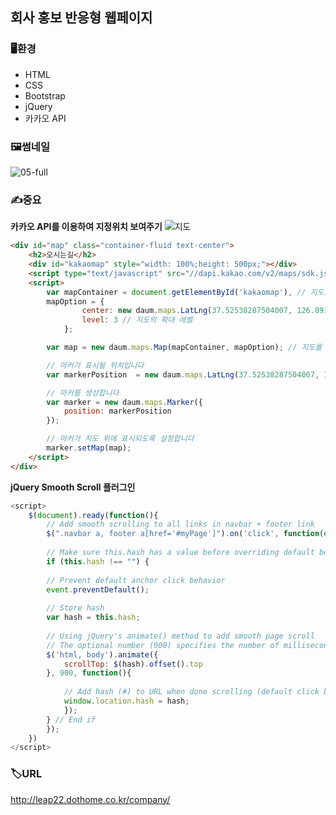 ## 회사 홍보 반응형 웹페이지

### 🖥환경
- HTML
- CSS
- Bootstrap
- jQuery
- 카카오 API

### 🖼썸네일
![05-full](https://user-images.githubusercontent.com/83056872/128047862-d9064f89-883b-41f7-b13a-796c7927b5d7.jpg)

### ✍중요

**카카오 API를 이용하여 지정위치 보여주기**
![지도](https://user-images.githubusercontent.com/83056872/128048296-d2da4f28-9074-499c-a9ac-9eb14e221bc0.JPG)
```html
<div id="map" class="container-fluid text-center">
    <h2>오시는길</h2>
    <div id="kakaomap" style="width: 100%;height: 500px;"></div>
    <script type="text/javascript" src="//dapi.kakao.com/v2/maps/sdk.js?appkey=1b64a4ecf605e8f55bd0b3f1be7b9340"></script>
    <script> 
        var mapContainer = document.getElementById('kakaomap'), // 지도를 표시할 div 
        mapOption = { 
                center: new daum.maps.LatLng(37.52538287504007, 126.89139198462752), // 지도의 중심좌표
                level: 3 // 지도의 확대 레벨
            };

        var map = new daum.maps.Map(mapContainer, mapOption); // 지도를 생성합니다

        // 마커가 표시될 위치입니다 
        var markerPosition  = new daum.maps.LatLng(37.52538287504007, 126.89139198462752); 

        // 마커를 생성합니다
        var marker = new daum.maps.Marker({
            position: markerPosition
        });

        // 마커가 지도 위에 표시되도록 설정합니다
        marker.setMap(map);
    </script>
</div>
```

**jQuery Smooth Scroll 플러그인**
```javascript
<script>
    $(document).ready(function(){
        // Add smooth scrolling to all links in navbar + footer link
        $(".navbar a, footer a[href='#myPage']").on('click', function(event) {
    
        // Make sure this.hash has a value before overriding default behavior
        if (this.hash !== "") {
    
        // Prevent default anchor click behavior
        event.preventDefault();
    
        // Store hash
        var hash = this.hash;
    
        // Using jQuery's animate() method to add smooth page scroll
        // The optional number (900) specifies the number of milliseconds it takes to scroll to the specified area
        $('html, body').animate({
            scrollTop: $(hash).offset().top
        }, 900, function(){
    
            // Add hash (#) to URL when done scrolling (default click behavior)
            window.location.hash = hash;
            });
        } // End if
        });
    })
</script>
```

### 🏷URL
http://leap22.dothome.co.kr/company/
